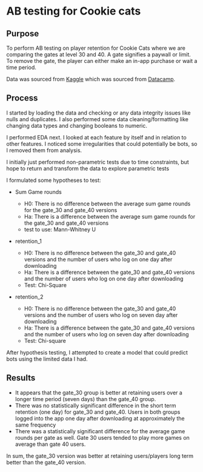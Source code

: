 # AB testing for Cookie cats

## Purpose
To perform AB testing on player retention for Cookie Cats where we are comparing the gates at level 30 and 40. A gate signifies a paywall or limit. To remove the gate, the player can either make an in-app purchase or wait a time period.

Data was sourced from [Kaggle](https://www.kaggle.com/datasets/yufengsui/mobile-games-ab-testing/data) which was sourced from [Datacamp](https://www.datacamp.com/projects/184).

## Process
I started by loading the data and checking or any data integrity issues like nulls and duplicates. I also performed some data cleaning/formatting like changing data types and changing booleans to numeric.

I performed EDA next. I looked at each feature by itself and in relation to other features. I noticed some irregularities that could potentially be bots, so I removed them from analysis.

I initially just performed non-parametric tests due to time constraints, but hope to return and transform the data to explore parametric tests

I formulated some hypotheses to test:
- Sum Game rounds
    - H0: There is no difference between the average sum game rounds for the gate_30 and gate_40 versions
    - Ha: There is a difference between the average sum game rounds for the gate_30 and gate_40 versions
    - test to use: Mann-Whitney U

- retention_1
    - H0: There is no difference between the gate_30 and gate_40 versions and the number of users who log on one day after downloading
    - Ha: There is a difference between the gate_30 and gate_40 versions and the number of users who log on one day after downloading
    - Test: Chi-Square

- retention_2
    - H0: There is no difference between the gate_30 and gate_40 versions and the number of users who log on seven day after downloading
    - Ha: There is a difference between the gate_30 and gate_40 versions and the number of users who log on seven day after downloading
    - Test: Chi-square

After hypothesis testing, I attempted to create a model that could predict bots using the limited data I had.

## Results
- It appears that the gate_30 group is better at retaining users over a longer time period (seven days) than the gate_40 group. 
- There was no statistically significant difference in the short term retention (one day) for gate_30 and gate_40. Users in both groups logged into the app one day after downloading at approximately the same frequency
- There was a statistically significant difference for the average game rounds per gate as well. Gate 30 users tended to play more games on average than gate 40 users.


In sum, the gate_30 version was better at retaining users/players long term better than the gate_40 version. 